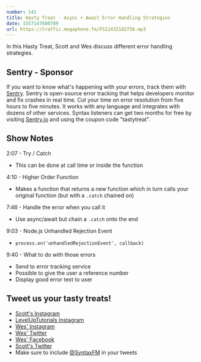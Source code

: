 ```yaml
---
number: 141
title: Hasty Treat - Async + Await Error Handling Strategies
date: 1557147600789
url: https://traffic.megaphone.fm/FSI2432182758.mp3
---
```


In this Hasty Treat, Scott and Wes discuss different error handling strategies.

## Sentry - Sponsor

If you want to know what's happening with your errors, track them with [Sentry](https://sentry.io/). Sentry is open-source error tracking that helps developers monitor and fix crashes in real time. Cut your time on error resolution from five hours to five minutes. It works with any language and integrates with dozens of other services. Syntax listeners can get two months for free by visiting [Sentry.io](https://sentry.io/) and using the coupon code "tastytreat".

## Show Notes

2:07 - Try / Catch

* This can be done at call time or inside the function

4:10 - Higher Order Function

* Makes a function that returns a new function which in turn calls your original function (but with a `.catch` chained on)

7:46 - Handle the error when you call it

* Use async/await but chain a `.catch` onto the end 

9:03 - Node.js Unhandled Rejection Event

* `process.on('unhandledRejectionEvent', callback)`

9:40 - What to do with those errors

* Send to error tracking service
* Possible to give the user a reference number
* Display good error text to user

## Tweet us your tasty treats!
* [Scott's Instagram](https://www.instagram.com/stolinski/)
* [LevelUpTutorials Instagram](https://www.instagram.com/LevelUpTutorials/)
* [Wes' Instagram](https://www.instagram.com/wesbos/)
* [Wes' Twitter](https://twitter.com/wesbos)
* [Wes' Facebook](https://www.facebook.com/wesbos.developer)
* [Scott's Twitter](https://twitter.com/stolinski)
* Make sure to include [@SyntaxFM](https://twitter.com/SyntaxFM) in your tweets

